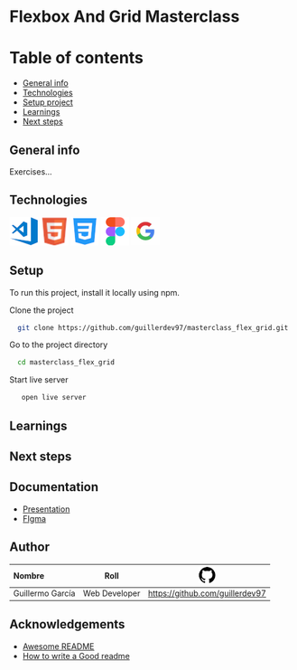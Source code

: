 # Flexbox And Grid Masterclass

# Table of contents
- [General info](#general-info)
- [Technologies](#technologies)
- [Setup project](#setup)
- [Learnings](#learnings)
- [Next steps](#next-steps)

## General info
Exercises...

## Technologies
<img src="https://github.com/Yelose/Yelose/blob/main/img/vscode.png"> <img src="https://github.com/Yelose/Yelose/blob/main/img/html.png"> <img src="https://github.com/Yelose/Yelose/blob/main/img/css.png"> <img src="https://github.com/Yelose/Yelose/blob/main/img/figma.png"> <img src="https://github.com/Yelose/Yelose/blob/main/img/google.png"> 

## Setup

To run this project, install it locally using npm.

Clone the project

```bash
  git clone https://github.com/guillerdev97/masterclass_flex_grid.git
```

Go to the project directory

```bash
  cd masterclass_flex_grid
```

Start live server

```bash
   open live server
```

## Learnings

## Next steps

## Documentation
- [Presentation](https://view.genial.ly/635a45e6fe69430018dc0f8e/presentation-flexboxgrid)
- [FIgma](https://www.figma.com/file/fhgSjg99RzCUA1pV8o85up/Untitled?node-id=13%3A58&t=hO6oLjtuIQEmTsCP-1)

## Author
| Nombre                 |     Roll      | <img src="https://github.com/Yelose/Yelose/blob/main/img/github.png" width="30px" height="30px"> |
| :--------------------- | :-----------: | :----------------------------------------------------------------------------------------------: |
| Guillermo García       | Web Developer |                                 https://github.com/guillerdev97                                  |

## Acknowledgements

- [Awesome README](https://github.com/matiassingers/awesome-readme)
- [How to write a Good readme](https://bulldogjob.com/news/449-how-to-write-a-good-readme-for-your-github-project)

